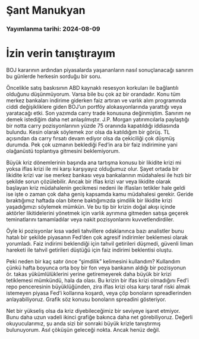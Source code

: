 # Şant Manukyan

### Yayımlanma tarihi: 2024-08-09

# İzin verin tanıştırayım

BOJ kararının ardından piyasalarda yaşananların nasıl sonuçlanacağı sanırım bu günlerde herkesin sorduğu bir soru.

Öncelikle satış baskısının ABD kaynaklı resesyon korkuları ile bağlantılı olduğunu düşünmüyorum. Varsa bile bu çok az bir orandadır. Konu tüm merkez bankaları indirime giderken faiz artıran ve varlık alım programında ciddi değişikliklere giden BOJ’un portföy alokasyonlarında yarattığı veya yaratacağı etki. Son yazımda carry trade konusuna değinmiştim. Sanırım ne demek istediğim daha net anlaşılmıştır. J.P. Morgan yatırımcılarla paylaştığı bir notta carry pozisyonlarının yüzde 75 oranında kapatıldığı iddiasında bulundu. Kesin olarak söylemek zor olsa da katıldığım bir görüş. TL açısından da carry fırsatı devam ediyor olsa da çekiciliği çok düşmüş durumda. Pek çok uzmanın beklediği Fed’in ara bir faiz indirimine yani olağanüstü toplantıya gitmesini beklemiyorum.

Büyük kriz dönemlerinin başında ana tartışma konusu bir likidite krizi mi yoksa iflas krizi ile mi karşı karşıyayız olduğumuz olur. Şayet ortada bir likidite krizi var ise merkez bankası veya bankalarının müdahalesi ile hızlı bir şekilde sorun çözülebilir. Ancak bir iflas krizi var veya likidite olarak başlayan kriz müdahalenin gecikmesi nedeni ile iflasları tetikler hale geldi ise işte o zaman çok daha geniş kapsamda kamu müdahalesi gerekir. Geride bıraktığımız haftada olan bitene baktığımızda şimdilik bir likidite krizi yaşadığımızı söylemek mümkün. Ve bu tip bir krizin doğal akışı içinde aktörler likitidelerini yönetmek için varlık ayrımına gitmeden satışa geçerek teminatlarını tamamladılar veya nakit pozisyonlarını kuvvetlendirdiler.

Öyle ki pozisyonlar kısa vadeli tahvillere odaklanınca bazı analistler bunu hatalı bir şekilde piyasanın Fed’den çok agresif indirimler beklemesi olarak yorumladı. Faiz indirimi beklendiği için tahvil getirileri düşmedi, güvenli liman hareketi ile tahvil getirileri düştüğü için faiz indirimi beklentisi oluştu.

Peki neden bir kaç satır önce “şimdilik” kelimesini kullandım? Kullandım çünkü hafta boyunca orta boy bir fon veya bankanın aldığı bir pozisyonun ör. takas yükümlülüklerini yerine getiremeyerek daha büyük bir krizi tetiklemesi mümkündü, hala da olası. Bu krizin bir ifas krizi olmadığını Fed’i repo penceresinin büyüklüğünden, zira iflas krizi olsa karşı taraf riski almak istemeyen piyasa Fed’i kollarına koşardı, veya çöp bonoların spreadlerinden anlayabiliyoruz. Grafik söz konusu bonoların spreadini gösteriyor.

Net bir yükseliş olsa da kriz diyebileceğimiz bir seviyeye işaret etmiyor. Bunu daha uzun vadeli ikinci grafiğe bakınca daha net görebiliyoruz. Değerli okuyucularımız, şu anda sizi bir sonraki büyük krizle tanıştırmış bulunuyorum. Asıl çöküşün geleceği nokta. Ancak henüz değil.




